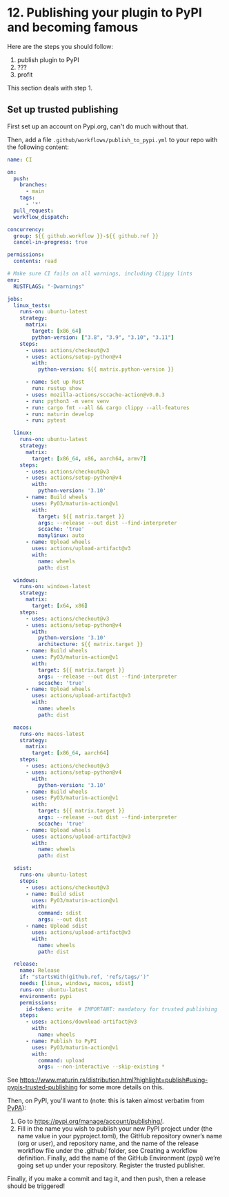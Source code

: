 # 12. Publishing your plugin to PyPI and becoming famous

Here are the steps you should follow:

1. publish plugin to PyPI
2. ???
3. profit

This section deals with step 1.

## Set up trusted publishing

First set up an account on Pypi.org, can't do much without that.

Then, add a file `.github/workflows/publish_to_pypi.yml` to your repo with the following
content:
```yaml
name: CI

on:
  push:
    branches:
      - main
    tags:
      - '*'
  pull_request:
  workflow_dispatch:

concurrency:
  group: ${{ github.workflow }}-${{ github.ref }}
  cancel-in-progress: true

permissions:
  contents: read

# Make sure CI fails on all warnings, including Clippy lints
env:
  RUSTFLAGS: "-Dwarnings"

jobs:
  linux_tests:
    runs-on: ubuntu-latest
    strategy:
      matrix:
        target: [x86_64]
        python-version: ["3.8", "3.9", "3.10", "3.11"]
    steps:
      - uses: actions/checkout@v3
      - uses: actions/setup-python@v4
        with:
          python-version: ${{ matrix.python-version }}

      - name: Set up Rust
        run: rustup show
      - uses: mozilla-actions/sccache-action@v0.0.3
      - run: python3 -m venv venv
      - run: cargo fmt --all && cargo clippy --all-features
      - run: maturin develop
      - run: pytest

  linux:
    runs-on: ubuntu-latest
    strategy:
      matrix:
        target: [x86_64, x86, aarch64, armv7]
    steps:
      - uses: actions/checkout@v3
      - uses: actions/setup-python@v4
        with:
          python-version: '3.10'
      - name: Build wheels
        uses: PyO3/maturin-action@v1
        with:
          target: ${{ matrix.target }}
          args: --release --out dist --find-interpreter
          sccache: 'true'
          manylinux: auto
      - name: Upload wheels
        uses: actions/upload-artifact@v3
        with:
          name: wheels
          path: dist

  windows:
    runs-on: windows-latest
    strategy:
      matrix:
        target: [x64, x86]
    steps:
      - uses: actions/checkout@v3
      - uses: actions/setup-python@v4
        with:
          python-version: '3.10'
          architecture: ${{ matrix.target }}
      - name: Build wheels
        uses: PyO3/maturin-action@v1
        with:
          target: ${{ matrix.target }}
          args: --release --out dist --find-interpreter
          sccache: 'true'
      - name: Upload wheels
        uses: actions/upload-artifact@v3
        with:
          name: wheels
          path: dist

  macos:
    runs-on: macos-latest
    strategy:
      matrix:
        target: [x86_64, aarch64]
    steps:
      - uses: actions/checkout@v3
      - uses: actions/setup-python@v4
        with:
          python-version: '3.10'
      - name: Build wheels
        uses: PyO3/maturin-action@v1
        with:
          target: ${{ matrix.target }}
          args: --release --out dist --find-interpreter
          sccache: 'true'
      - name: Upload wheels
        uses: actions/upload-artifact@v3
        with:
          name: wheels
          path: dist

  sdist:
    runs-on: ubuntu-latest
    steps:
      - uses: actions/checkout@v3
      - name: Build sdist
        uses: PyO3/maturin-action@v1
        with:
          command: sdist
          args: --out dist
      - name: Upload sdist
        uses: actions/upload-artifact@v3
        with:
          name: wheels
          path: dist

  release:
    name: Release
    if: "startsWith(github.ref, 'refs/tags/')"
    needs: [linux, windows, macos, sdist]
    runs-on: ubuntu-latest
    environment: pypi
    permissions:
      id-token: write  # IMPORTANT: mandatory for trusted publishing
    steps:
      - uses: actions/download-artifact@v3
        with:
          name: wheels
      - name: Publish to PyPI
        uses: PyO3/maturin-action@v1
        with:
          command: upload
          args: --non-interactive --skip-existing *
```

See https://www.maturin.rs/distribution.html?highlight=publish#using-pypis-trusted-publishing
for some more details on this.

Then, on PyPI, you'll want to (note: this is taken almost verbatim from [PyPA](https://packaging.python.org/en/latest/guides/publishing-package-distribution-releases-using-github-actions-ci-cd-workflows/#configuring-trusted-publishing)):

1. Go to https://pypi.org/manage/account/publishing/.
2. Fill in the name you wish to publish your new PyPI project under (the name value in your pyproject.toml), the GitHub repository owner’s name (org or user), and repository name, and the name of the release workflow file under the .github/ folder, see Creating a workflow definition. Finally, add the name of the GitHub Environment (pypi) we’re going set up under your repository. Register the trusted publisher.

Finally, if you make a commit and tag it, and then push, then a release should be triggered!
